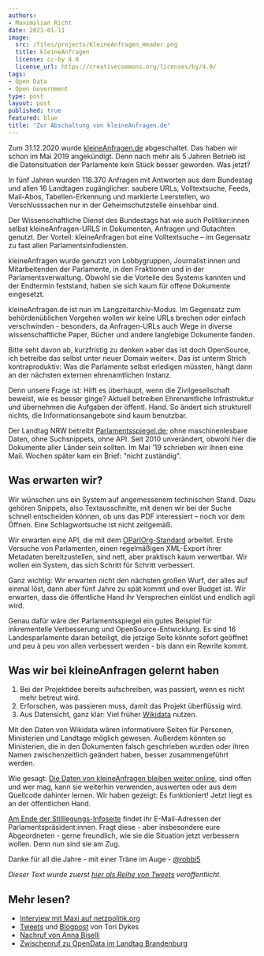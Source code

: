 ```yaml
---
authors:
- Maximilian Richt
date: 2021-01-11
image:
  src: /files/projects/KleineAnfragen_Header.png
  title: kleineAnfragen
  license: cc-by 4.0
  license_url: https://creativecommons.org/licenses/by/4.0/
tags:
- Open Data
- Open Government
type: post
layout: post
published: true
featured: blue
title: "Zur Abschaltung von kleineAnfragen.de"
---
```


Zum 31.12.2020 wurde [kleineAnfragen.de](https://kleineAnfragen.de) abgeschaltet. Das haben wir schon im Mai 2019 angekündigt. Denn nach mehr als 5 Jahren Betrieb ist die Datensituation der Parlamente kein Stück besser geworden. Was jetzt?

In fünf Jahren wurden 118.370 Anfragen mit Antworten aus dem Bundestag und allen 16 Landtagen zugänglicher: saubere URLs, Volltextsuche, Feeds, Mail-Abos, Tabellen-Erkennung und markierte Leerstellen, wo Verschlusssachen nur in der Geheimschutzstelle einsehbar sind.

Der Wissenschaftliche Dienst des Bundestags hat wie auch Politiker:innen selbst kleineAnfragen-URLS in Dokumenten, Anfragen und Gutachten genutzt. Der Vorteil: kleineAnfragen bot eine Volltextsuche – im Gegensatz zu fast allen Parlamentsinfodiensten.

kleineAnfragen wurde genutzt von Lobbygruppen, Journalist:innen und Mitarbeitenden der Parlamente, in den Fraktionen und in der Parlamentsverwaltung. Obwohl sie die Vorteile des Systems kannten und der Endtermin feststand, haben sie sich kaum für offene Dokumente eingesetzt.

kleineAnfragen.de ist nun im Langzeitarchiv-Modus. Im Gegensatz zum behördenüblichen Vorgehen wollen wir keine URLs brechen oder einfach verschwinden - besonders, da Anfragen-URLs auch Wege in diverse wissenschaftliche Paper, Bücher und andere langlebige Dokumente fanden.

Bitte seht davon ab, kurzfristig zu denken »aber das ist doch OpenSource, ich betreibe das selbst unter neuer Domain weiter«. Das ist unterm Strich kontraproduktiv: Was die Parlamente selbst erledigen müssten, hängt dann an der nächsten externen ehrenamtlichen Instanz.

Denn unsere Frage ist: Hilft es überhaupt, wenn die Zivilgesellschaft beweist, wie es besser ginge? Aktuell betreiben Ehrenamtliche Infrastruktur und übernehmen die Aufgaben der öffentl. Hand. So ändert sich strukturell nichts, die Informationsangebote sind kaum benutzbar.

Der Landtag NRW betreibt [Parlamentsspiegel.de](https://www.parlamentsspiegel.de); ohne maschinenlesbare Daten, ohne Suchsnippets, ohne API. Seit 2010 unverändert, obwohl hier die Dokumente aller Länder sein sollten. Im Mai '19 schrieben wir ihnen eine Mail. Wochen später kam ein Brief: "nicht zuständig".

## Was erwarten wir?

Wir wünschen uns ein System auf angemessenem technischen Stand. Dazu gehören Snippets, also Textausschnitte, mit denen wir bei der Suche schnell entscheiden können, ob uns das PDF interessiert – noch vor dem Öffnen. Eine Schlagwortsuche ist nicht zeitgemäß.

Wir erwarten eine API, die mit dem [OParlOrg-Standard](https://oparl.org) arbeitet. Erste Versuche von Parlamenten, einen regelmäßigen XML-Export ihrer Metadaten bereitzustellen, sind nett, aber praktisch kaum verwertbar. Wir wollen ein System, das sich Schritt für Schritt verbessert.

Ganz wichtig: Wir erwarten nicht den nächsten großen Wurf, der alles auf einmal löst, dann aber fünf Jahre zu spät kommt und over Budget ist. Wir erwarten, dass die öffentliche Hand ihr Versprechen einlöst und endlich agil wird.

Genau dafür wäre der Parlamentsspiegel ein gutes Beispiel für inkrementelle Verbesserung und OpenSource-Entwicklung. Es sind 16 Landesparlamente daran beteiligt, die jetzige Seite könnte sofort geöffnet und peu à peu von allen verbessert werden - bis dann ein Rewrite kommt.

## Was wir bei kleineAnfragen gelernt haben
1. Bei der Projektidee bereits aufschreiben, was passiert, wenn es nicht mehr betreut wird.
2. Erforschen, was passieren muss, damit das Projekt überflüssig wird.
3. Aus Datensicht, ganz klar: Viel früher [Wikidata](https://www.wikidata.org) nutzen.

Mit den Daten von Wikidata wären informativere Seiten für Personen, Ministerien und Landtage möglich gewesen. Außerdem könnten so Ministerien, die in den Dokumenten falsch geschrieben wurden oder ihren Namen zwischenzeitlich geändert haben, besser zusammengeführt werden.

Wie gesagt: [Die Daten von kleineAnfragen bleiben weiter online](https://kleineanfragen.de/info/daten), sind offen und wer mag, kann sie weiterhin verwenden, auswerten oder aus dem Quellcode dahinter lernen. Wir haben gezeigt: Es funktioniert! Jetzt liegt es an der öffentlichen Hand.

[Am Ende der Stilllegungs-Infoseite](https://kleineanfragen.de/info/stilllegung) findet ihr E-Mail-Adressen der Parlamentspräsident:innen. Fragt diese - aber insbesondere eure Abgeordneten - gerne freundlich, wie sie die Situation jetzt verbessern wollen. Denn nun sind sie am Zug.

Danke für all die Jahre - mit einer Träne im Auge - [@robbi5](https://twitter.com/robbi5)

*Dieser Text wurde zuerst [hier als Reihe von Tweets](https://twitter.com/kleineanfragen/status/1346005981805891584) veröffentlicht.*

## Mehr lesen?

- [Interview mit Maxi auf netzpolitik.org](https://netzpolitik.org/2021/zum-ende-von-kleineanfragen-de-die-loesung-zu-all-unseren-problemen-koennte-in-pdfs-schlummern-die-niemand-liest/)
- [Tweets](https://twitter.com/toridykes/status/1345004226678812673) und [Blogpost](https://toridykes.com/blog/2019/6/24/kleine-anfragen) von Tori Dykes
- [Nachruf von Anna Biselli](https://netzpolitik.org/2019/liebe-parlamente-dass-kleineanfragen-de-stirbt-ist-auch-eure-schuld/)  
- [Zwischenruf zu OpenData im Landtag Brandenburg](https://netzpolitik.org/2020/der-brandenburger-landtag-will-offener-werden/)
